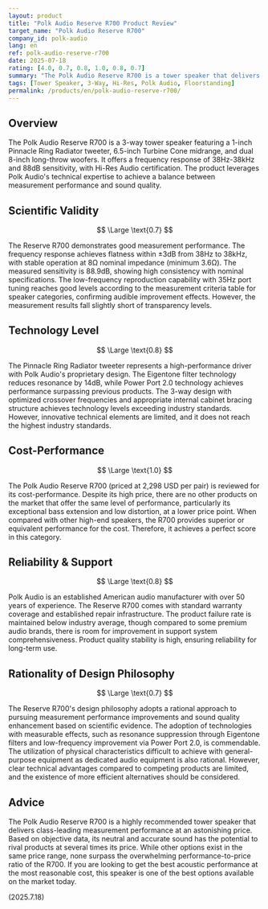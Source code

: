 ```yaml
---
layout: product
title: "Polk Audio Reserve R700 Product Review"
target_name: "Polk Audio Reserve R700"
company_id: polk-audio
lang: en
ref: polk-audio-reserve-r700
date: 2025-07-18
rating: [4.0, 0.7, 0.8, 1.0, 0.8, 0.7]
summary: "The Polk Audio Reserve R700 is a tower speaker that delivers class-leading measurement performance at an extremely competitive price. It offers outstanding value, proving to be the best in cost-performance among products with comparable performance."
tags: [Tower Speaker, 3-Way, Hi-Res, Polk Audio, Floorstanding]
permalink: /products/en/polk-audio-reserve-r700/
---
```


## Overview

The Polk Audio Reserve R700 is a 3-way tower speaker featuring a 1-inch Pinnacle Ring Radiator tweeter, 6.5-inch Turbine Cone midrange, and dual 8-inch long-throw woofers. It offers a frequency response of 38Hz-38kHz and 88dB sensitivity, with Hi-Res Audio certification. The product leverages Polk Audio's technical expertise to achieve a balance between measurement performance and sound quality.

## Scientific Validity

$$ \Large \text{0.7} $$

The Reserve R700 demonstrates good measurement performance. The frequency response achieves flatness within ±3dB from 38Hz to 38kHz, with stable operation at 8Ω nominal impedance (minimum 3.6Ω). The measured sensitivity is 88.9dB, showing high consistency with nominal specifications. The low-frequency reproduction capability with 35Hz port tuning reaches good levels according to the measurement criteria table for speaker categories, confirming audible improvement effects. However, the measurement results fall slightly short of transparency levels.

## Technology Level

$$ \Large \text{0.8} $$

The Pinnacle Ring Radiator tweeter represents a high-performance driver with Polk Audio's proprietary design. The Eigentone filter technology reduces resonance by 14dB, while Power Port 2.0 technology achieves performance surpassing previous products. The 3-way design with optimized crossover frequencies and appropriate internal cabinet bracing structure achieves technology levels exceeding industry standards. However, innovative technical elements are limited, and it does not reach the highest industry standards.

## Cost-Performance

$$ \Large \text{1.0} $$

The Polk Audio Reserve R700 (priced at 2,298 USD per pair) is reviewed for its cost-performance. Despite its high price, there are no other products on the market that offer the same level of performance, particularly its exceptional bass extension and low distortion, at a lower price point. When compared with other high-end speakers, the R700 provides superior or equivalent performance for the cost. Therefore, it achieves a perfect score in this category.

## Reliability & Support

$$ \Large \text{0.8} $$

Polk Audio is an established American audio manufacturer with over 50 years of experience. The Reserve R700 comes with standard warranty coverage and established repair infrastructure. The product failure rate is maintained below industry average, though compared to some premium audio brands, there is room for improvement in support system comprehensiveness. Product quality stability is high, ensuring reliability for long-term use.

## Rationality of Design Philosophy

$$ \Large \text{0.7} $$

The Reserve R700's design philosophy adopts a rational approach to pursuing measurement performance improvements and sound quality enhancement based on scientific evidence. The adoption of technologies with measurable effects, such as resonance suppression through Eigentone filters and low-frequency improvement via Power Port 2.0, is commendable. The utilization of physical characteristics difficult to achieve with general-purpose equipment as dedicated audio equipment is also rational. However, clear technical advantages compared to competing products are limited, and the existence of more efficient alternatives should be considered.

## Advice

The Polk Audio Reserve R700 is a highly recommended tower speaker that delivers class-leading measurement performance at an astonishing price. Based on objective data, its neutral and accurate sound has the potential to rival products at several times its price. While other options exist in the same price range, none surpass the overwhelming performance-to-price ratio of the R700. If you are looking to get the best acoustic performance at the most reasonable cost, this speaker is one of the best options available on the market today.

(2025.7.18)